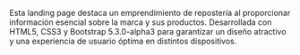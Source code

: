 Esta  landing page destaca un emprendimiento de repostería al proporcionar información esencial sobre la marca y sus productos. Desarrollada con HTML5, CSS3 y Bootstrap 5.3.0-alpha3 para garantizar un diseño atractivo y una experiencia de usuario óptima en distintos dispositivos.
